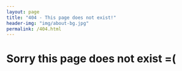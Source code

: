 ```yaml
---
layout: page
title: "404 - This page does not exist!"
header-img: "img/about-bg.jpg"
permalink: /404.html
---
```


# Sorry this page does not exist =(
